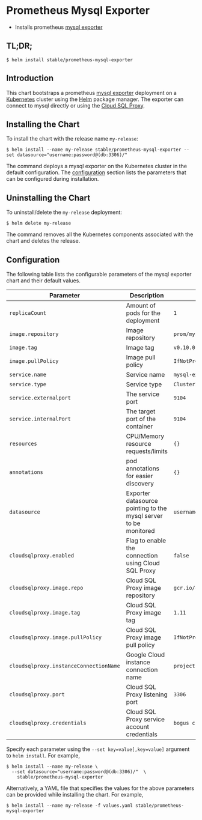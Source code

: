 # Prometheus Mysql Exporter

* Installs prometheus [mysql exporter](https://github.com/prometheus/mysqld_exporter)

## TL;DR;

```console
$ helm install stable/prometheus-mysql-exporter
```

## Introduction

This chart bootstraps a prometheus [mysql exporter](http://github.com/prometheus/mysql_exporter) deployment on a [Kubernetes](http://kubernetes.io) cluster using the [Helm](https://helm.sh) package manager. The exporter can connect to mysql directly or using the [Cloud SQL Proxy](https://cloud.google.com/sql/docs/mysql/sql-proxy).

## Installing the Chart

To install the chart with the release name `my-release`:

```console
$ helm install --name my-release stable/prometheus-mysql-exporter --set datasource="username:password@(db:3306)/"
```

The command deploys a mysql exporter on the Kubernetes cluster in the default configuration. The [configuration](#configuration) section lists the parameters that can be configured during installation.

## Uninstalling the Chart

To uninstall/delete the `my-release` deployment:

```console
$ helm delete my-release
```

The command removes all the Kubernetes components associated with the chart and deletes the release.

## Configuration

The following table lists the configurable parameters of the mysql exporter chart and their default values.

|        Parameter                         |                                                          Description                                                 |                 Default                 |
| ---------------------------------------- | -------------------------------------------------------------------------------------------------------------------- | --------------------------------------- |
| `replicaCount`                           | Amount of pods for the deployment                                                                                    | `1`                                     |
| `image.repository`                       | Image repository                                                                                                     | `prom/mysqld-exporter`                  |
| `image.tag`                              | Image tag                                                                                                            | `v0.10.0`                               |
| `image.pullPolicy`                       | Image pull policy                                                                                                    | `IfNotPresent`                          |
| `service.name`                           | Service name                                                                                                         | `mysql-exporter`                        |
| `service.type`                           | Service type                                                                                                         | `ClusterIP`                             |
| `service.externalport`                   | The service port                                                                                                     | `9104`                                  |
| `service.internalPort`                   | The target port of the container                                                                                     | `9104`                                  |
| `resources`                              | CPU/Memory resource requests/limits                                                                                  | `{}`                                    |
| `annotations`                            | pod annotations for easier discovery                                                                                 | `{}`                                    |
| `datasource`                             | Exporter datasource pointing to the mysql server to be monitored                                                     | `username:password@(localhost:3306)/`   |
| `cloudsqlproxy.enabled`                  | Flag to enable the connection using Cloud SQL Proxy                                                                  | `false`                                 |
| `cloudsqlproxy.image.repo`               | Cloud SQL Proxy image repository                                                                                     | `gcr.io/cloudsql-docker/gce-proxy`      |
| `cloudsqlproxy.image.tag`                | Cloud SQL Proxy image tag                                                                                            | `1.11`                                  |
| `cloudsqlproxy.image.pullPolicy`         | Cloud SQL Proxy image pull policy                                                                                    | `IfNotPresent`                          |
| `cloudsqlproxy.instanceConnectionName`   | Google Cloud instance connection name                                                                                | `project:us-central1:dbname`            |
| `cloudsqlproxy.port`                     | Cloud SQL Proxy listening port                                                                                       | `3306`                                  |
| `cloudsqlproxy.credentials`              | Cloud SQL Proxy service account credentials                                                                          | `bogus credential file`                 |


Specify each parameter using the `--set key=value[,key=value]` argument to `helm install`. For example,

```console
$ helm install --name my-release \
  --set datasource="username:password@(db:3306)/"  \
    stable/prometheus-mysql-exporter
```

Alternatively, a YAML file that specifies the values for the above parameters can be provided while installing the chart. For example,

```console
$ helm install --name my-release -f values.yaml stable/prometheus-mysql-exporter
```
